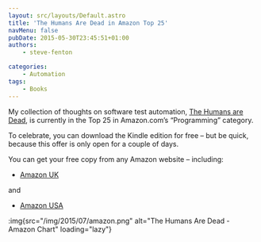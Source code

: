 ```yaml
---
layout: src/layouts/Default.astro
title: 'The Humans Are Dead in Amazon Top 25'
navMenu: false
pubDate: 2015-05-30T23:45:51+01:00
authors:
    - steve-fenton

categories:
    - Automation
tags:
    - Books
---
```


My collection of thoughts on software test automation, [The Humans are Dead](/publications/the-humans-are-dead/), is currently in the Top 25 in Amazon.com’s “Programming” category.

To celebrate, you can download the Kindle edition for free – but be quick, because this offer is only open for a couple of days.

You can get your free copy from any Amazon website – including:

- [Amazon UK](http://www.amazon.co.uk/Humans-are-Dead-Software-Automation-ebook/dp/B00WDKOAUQ/)

and

- [Amazon USA](http://www.amazon.com/Humans-are-Dead-Software-Automation-ebook/dp/B00WDKOAUQ/)

:img{src="/img/2015/07/amazon.png" alt="The Humans Are Dead - Amazon Chart" loading="lazy"}